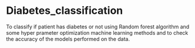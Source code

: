 # Diabetes_classification
To classify if patient has diabetes or not using Random forest algorithm and some hyper prameter optimization machine learning methods and to check the accuracy of the models performed on the data.
